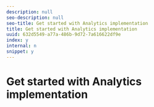 ```yaml
---
description: null
seo-description: null
seo-title: Get started with Analytics implementation
title: Get started with Analytics implementation
uuid: 632d5549-a77a-486b-9d72-7a616622df9e
index: y
internal: n
snippet: y
---
```


# Get started with Analytics implementation

